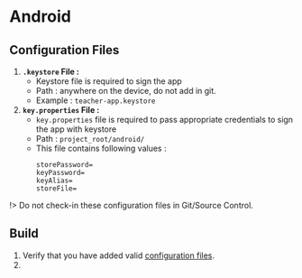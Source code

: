 # Android

## Configuration Files

1. **`.keystore` File :**
    - Keystore file is required to sign the app
    - Path : anywhere on the device, do not add in git.
    - Example : `teacher-app.keystore`
1. **`key.properties` File :**
    - `key.properties` file is required to pass appropriate credentials to sign the app with keystore
    - Path : `project_root/android/`
    - This file contains following values :
        ```
        storePassword=
        keyPassword=
        keyAlias=
        storeFile=
        ```

!> Do not check-in these configuration files in Git/Source Control.

## Build

1. Verify that you have added valid [configuration files](#configuration-files).
2.
